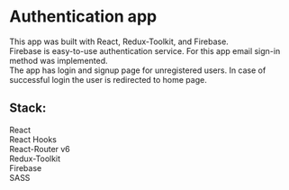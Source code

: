 # Authentication app 
This app was built with React, Redux-Toolkit, and Firebase. \
Firebase is easy-to-use authentication service. For this app email sign-in method was implemented. \
The app has login and signup page for unregistered users. In case of successful login the user is redirected to home page.

## Stack: 
React \
React Hooks \
React-Router v6 \
Redux-Toolkit \
Firebase \
SASS 
